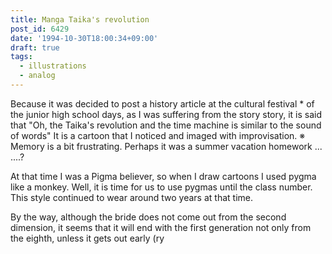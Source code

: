 ```yaml
---
title: Manga Taika's revolution
post_id: 6429
date: '1994-10-30T18:00:34+09:00'
draft: true
tags:
  - illustrations
  - analog
---
```


Because it was decided to post a history article at the cultural festival * of the junior high school days, as I was suffering from the story story, it is said that "Oh, the Taika's revolution and the time machine is similar to the sound of words" It is a cartoon that I noticed and imaged with improvisation. ※ Memory is a bit frustrating. Perhaps it was a summer vacation homework ... ....?

At that time I was a Pigma believer, so when I draw cartoons I used pygma like a monkey. Well, it is time for us to use pygmas until the class number. This style continued to wear around two years at that time.

By the way, although the bride does not come out from the second dimension, it seems that it will end with the first generation not only from the eighth, unless it gets out early (ry
